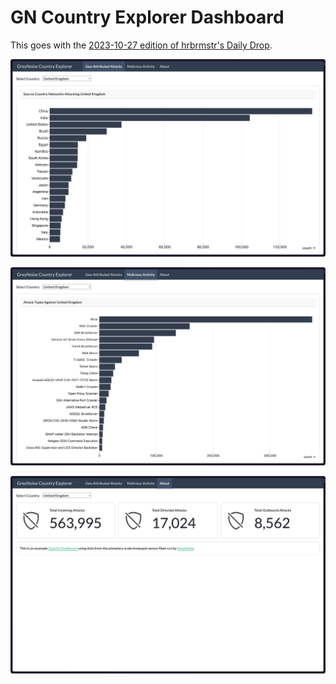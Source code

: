 # GN Country Explorer Dashboard

This goes with the [2023-10-27 edition of hrbrmstr's Daily Drop](https://dailyfinds.hrbrmstr.dev/p/drop-362-2023-10-27-weekend-project).

![page 1](image.png)

![page 2](image-1.png)

![page 3](image-2.png)